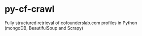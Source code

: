 # py-cf-crawl
Fully structured retrieval of cofounderslab.com profiles in Python (mongoDB, BeautifulSoup and Scrapy)
